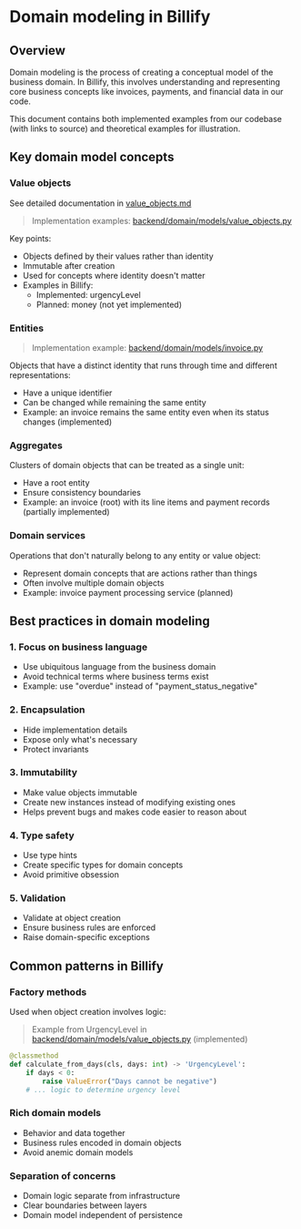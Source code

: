 # Domain modeling in Billify

## Overview
Domain modeling is the process of creating a conceptual model of the business domain. In Billify, this involves understanding and representing core business concepts like invoices, payments, and financial data in our code.

This document contains both implemented examples from our codebase (with links to source) and theoretical examples for illustration.

## Key domain model concepts

### Value objects
See detailed documentation in [value_objects.md](./value_objects.md)
> Implementation examples: [backend/domain/models/value_objects.py](../../../backend/domain/models/value_objects.py)

Key points:
- Objects defined by their values rather than identity
- Immutable after creation
- Used for concepts where identity doesn't matter
- Examples in Billify: 
  - Implemented: urgencyLevel
  - Planned: money (not yet implemented)

### Entities
> Implementation example: [backend/domain/models/invoice.py](../../../backend/domain/models/invoice.py)

Objects that have a distinct identity that runs through time and different representations:
- Have a unique identifier
- Can be changed while remaining the same entity
- Example: an invoice remains the same entity even when its status changes (implemented)

### Aggregates
Clusters of domain objects that can be treated as a single unit:
- Have a root entity
- Ensure consistency boundaries
- Example: an invoice (root) with its line items and payment records (partially implemented)

### Domain services
Operations that don't naturally belong to any entity or value object:
- Represent domain concepts that are actions rather than things
- Often involve multiple domain objects
- Example: invoice payment processing service (planned)

## Best practices in domain modeling

### 1. Focus on business language
- Use ubiquitous language from the business domain
- Avoid technical terms where business terms exist
- Example: use "overdue" instead of "payment_status_negative"

### 2. Encapsulation
- Hide implementation details
- Expose only what's necessary
- Protect invariants

### 3. Immutability
- Make value objects immutable
- Create new instances instead of modifying existing ones
- Helps prevent bugs and makes code easier to reason about

### 4. Type safety
- Use type hints
- Create specific types for domain concepts
- Avoid primitive obsession

### 5. Validation
- Validate at object creation
- Ensure business rules are enforced
- Raise domain-specific exceptions

## Common patterns in Billify

### Factory methods
Used when object creation involves logic:
> Example from UrgencyLevel in [backend/domain/models/value_objects.py](../../../backend/domain/models/value_objects.py) (implemented)

```python
@classmethod
def calculate_from_days(cls, days: int) -> 'UrgencyLevel':
    if days < 0:
        raise ValueError("Days cannot be negative")
    # ... logic to determine urgency level
```

### Rich domain models
- Behavior and data together
- Business rules encoded in domain objects
- Avoid anemic domain models

### Separation of concerns
- Domain logic separate from infrastructure
- Clear boundaries between layers
- Domain model independent of persistence 